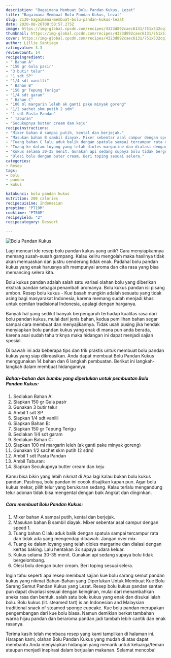 ```yaml
---
description: "Bagaimana Membuat Bolu Pandan Kukus, Lezat"
title: "Bagaimana Membuat Bolu Pandan Kukus, Lezat"
slug: 2130-bagaimana-membuat-bolu-pandan-kukus-lezat
date: 2020-08-26T08:50:57.275Z
image: https://img-global.cpcdn.com/recipes/4323d892caec6131/751x532cq70/bolu-pandan-kukus-foto-resep-utama.jpg
thumbnail: https://img-global.cpcdn.com/recipes/4323d892caec6131/751x532cq70/bolu-pandan-kukus-foto-resep-utama.jpg
cover: https://img-global.cpcdn.com/recipes/4323d892caec6131/751x532cq70/bolu-pandan-kukus-foto-resep-utama.jpg
author: Lillie Santiago
ratingvalue: 3.3
reviewcount: 14
recipeingredient:
- " Bahan A"
- "150 gr Gula pasir"
- "3 butir telur"
- "1 sdt SP"
- "1/4 sdt vanilli"
- " Bahan B"
- "150 gr Tepung Terigu"
- "1/4 sdt garam"
- " Bahan C"
- "100 ml margarin leleh ak ganti pake minyak goreng"
- "1/2 sachet skm putih 2 sdm"
- "1 sdt Pasta Pandan"
- " Taburan"
- "Secukupnya butter cream dan keju"
recipeinstructions:
- "Mixer bahan A sampai putih, kental dan berjejak."
- "Masukan bahan B sambil diayak. Mixer sebentar asal campur dengan speed 1."
- "Tuang bahan C lalu aduk balik dengan spatula sampai tercampur rata dan tidak ada yang mengendap dibawah. Jangan over mix."
- "Tuang ke dalam loyang yang telah dioles margarine dan dialasi dengan kertas baking. Lalu hentakan 3x supaya udara keluar."
- "Kukus selama 30-35 menit. Gunakan api sedang supaya bolu tidak bergelombang."
- "Olesi bolu dengan buter cream. Beri toping sesuai selera."
categories:
- Resep
tags:
- bolu
- pandan
- kukus

katakunci: bolu pandan kukus 
nutrition: 208 calories
recipecuisine: Indonesian
preptime: "PT19M"
cooktime: "PT50M"
recipeyield: "2"
recipecategory: Dessert

---
```



![Bolu Pandan Kukus](https://img-global.cpcdn.com/recipes/4323d892caec6131/751x532cq70/bolu-pandan-kukus-foto-resep-utama.jpg)

Lagi mencari ide resep bolu pandan kukus yang unik? Cara menyiapkannya memang susah-susah gampang. Kalau keliru mengolah maka hasilnya tidak akan memuaskan dan justru cenderung tidak enak. Padahal bolu pandan kukus yang enak harusnya sih mempunyai aroma dan cita rasa yang bisa memancing selera kita.

Bolu kukus pandan adalah salah satu variasi olahan bolu yang diberikan ekstrak pandan sebagai penambah aromanya. Bolu kukus pandan isi pisang ambon. Resep bolu kukus - Kue basah mungkin adalah sesuatu yang tidak asing bagi masyarakat Indonesia, karena memang sudah menjadi khas untuk cemilan tradisional Indonesia, apalagi dengan harganya.

Banyak hal yang sedikit banyak berpengaruh terhadap kualitas rasa dari bolu pandan kukus, mulai dari jenis bahan, kedua pemilihan bahan segar sampai cara membuat dan menyajikannya. Tidak usah pusing jika hendak menyiapkan bolu pandan kukus yang enak di mana pun anda berada, karena asal sudah tahu triknya maka hidangan ini dapat menjadi sajian spesial.


Di bawah ini ada beberapa tips dan trik praktis untuk membuat bolu pandan kukus yang siap dikreasikan. Anda dapat membuat Bolu Pandan Kukus menggunakan 14 bahan dan 6 langkah pembuatan. Berikut ini langkah-langkah dalam membuat hidangannya.

<!--inarticleads1-->

##### Bahan-bahan dan bumbu yang diperlukan untuk pembuatan Bolu Pandan Kukus:

1. Sediakan  Bahan A:
1. Siapkan 150 gr Gula pasir
1. Gunakan 3 butir telur
1. Ambil 1 sdt SP
1. Siapkan 1/4 sdt vanilli
1. Siapkan  Bahan B:
1. Siapkan 150 gr Tepung Terigu
1. Sediakan 1/4 sdt garam
1. Sediakan  Bahan C:
1. Siapkan 100 ml margarin leleh (ak ganti pake minyak goreng)
1. Gunakan 1/2 sachet skm putih (2 sdm)
1. Ambil 1 sdt Pasta Pandan
1. Ambil  Taburan:
1. Siapkan Secukupnya butter cream dan keju


Kamu bisa bikin yang lebih nikmat di Apa lagi kalau bukan bolu kukus pandan. Pastinya, bolu pandan ini cocok disajikan kapan pun. Agar bolu kukus mekar, pilih telur yang berukuran sedang. Kalau terlalu mengandung telur adonan tidak bisa mengental dengan baik Angkat dan dinginkan. 

<!--inarticleads2-->

##### Cara membuat Bolu Pandan Kukus:

1. Mixer bahan A sampai putih, kental dan berjejak.
1. Masukan bahan B sambil diayak. Mixer sebentar asal campur dengan speed 1.
1. Tuang bahan C lalu aduk balik dengan spatula sampai tercampur rata dan tidak ada yang mengendap dibawah. Jangan over mix.
1. Tuang ke dalam loyang yang telah dioles margarine dan dialasi dengan kertas baking. Lalu hentakan 3x supaya udara keluar.
1. Kukus selama 30-35 menit. Gunakan api sedang supaya bolu tidak bergelombang.
1. Olesi bolu dengan buter cream. Beri toping sesuai selera.


Ingin tahu seperti apa resep membuat sajian kue bolu sarang semut pandan kukus yang nikmat Bahan-Bahan yang Diperlukan Untuk Membuat Kue Bolu Sarang Semut Pandan Kukus yang Lezat. Resep bolu kukus pandan santan pun dapat divariasi sesuai dengan keinginan, mulai dari menambahkan aneka rasa dan bentuk. salah satu bolu kukus yang enak dan disukai ialah bolu. Bolu kukus (lit. steamed tart) is an Indonesian and Malaysian traditional snack of steamed sponge cupcake. Kue bolu pandan merupakan pengembangan dari kue bolu biasa. Namun demikian berkat tambahan warna hijau pandan dan beraroma pandan jadi tambah lebih cantik dan enak rasanya. 

Terima kasih telah membaca resep yang kami tampilkan di halaman ini. Harapan kami, olahan Bolu Pandan Kukus yang mudah di atas dapat membantu Anda menyiapkan hidangan yang menarik untuk keluarga/teman ataupun menjadi inspirasi dalam berjualan makanan. Selamat mencoba!
